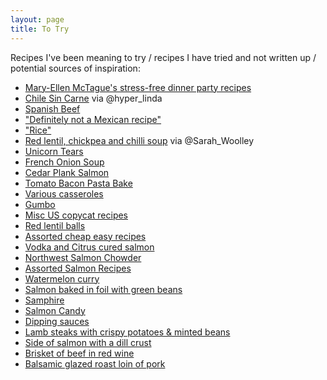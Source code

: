 ```yaml
---
layout: page
title: To Try
---
```


Recipes I've been meaning to try / recipes I have tried and not written up / potential sources of inspiration:

* [Mary-Ellen McTague's stress-free dinner party recipes](http://www.theguardian.com/lifeandstyle/2014/jun/13/easy-dinner-party-recipes-mary-ellen-mctague)
* [Chile Sin Carne](http://principiagastronomica.com/post/5) via @hyper_linda
* [Spanish Beef](http://www.goodtoknow.co.uk/recipes/531276/spanish-beef)
* ["Definitely not a Mexican recipe"](http://www.drmaciver.com/2014/08/definitely-not-a-mexican-recipe/)
* ["Rice"](http://www.reddit.com/r/Frugal/comments/2dga1n/what_are_some_recipes_with_beans_and_rice/cjp9dlp)
* [Red lentil, chickpea and chilli soup](http://www.bbcgoodfood.com/recipes/333614/red-lentil-chickpea-and-chilli-soup) via @Sarah_Woolley
* [Unicorn Tears](https://medium.com/stuff-and-more-stuff/making-a-unicorn-tear-dc25dd9a1c79)
* [French Onion Soup](http://www.reddit.com/r/Cooking/comments/2ea7l9/french_onion_soup/)
* [Cedar Plank Salmon](http://www.foodnetwork.com/recipes/cedar-plank-salmon-recipe.html)
* [Tomato Bacon Pasta Bake](http://allrecipes.co.uk/recipe/32210/tomato-and-bacon-penne-pasta-bake.aspx)
* [Various casseroles](https://www.reddit.com/r/Cooking/comments/2gag05/whats_your_go_to_casserole_recipe/)
* [Gumbo](http://www.artofmanliness.com/2014/10/31/gumbo-yall-the-lowdown-on-making-this-louisana-classic/)
* [Misc US copycat recipes](https://www.reddit.com/r/Cooking/comments/2l9i9w/whats_your_favorite_copycat_recipe/)
* [Red lentil balls](https://www.reddit.com/r/Cooking/comments/2l626l/one_of_my_favorite_turkish_recipes_mercimek/)
* [Assorted cheap easy recipes](https://imgur.com/gallery/FDlR2)
* [Vodka and Citrus cured salmon](http://www.foodnetwork.com/recipes/emeril-lagasse/vodka-and-citrus-cured-salmon-recipe.html)
* [Northwest Salmon Chowder](http://www.tasteofhome.com/recipes/northwest-salmon-chowder)
* [Assorted Salmon Recipes](https://www.reddit.com/r/Cooking/comments/2m9aqv/r_cooking_i_have_happened_upon_about_10_pounds_of/)
* [Watermelon curry](http://fxcuisine.com/Default.asp?language=2&Display=90&resolution=high)
* [Salmon baked in foil with green beans](http://www.jamieshomecookingskills.com/recipe.php?title=salmon-baked-in-a-foil-parcel-with-green-beans-and)
* [Samphire](http://www.bbc.co.uk/food/recipes/saltandpepperbuttere_88854)
* [Salmon Candy](https://imgur.com/a/W7iaB)
* [Dipping sauces](https://www.reddit.com/r/Cooking/comments/2p995f/dipping_sauces_for_steamed_vegetables/)
* [Lamb steaks with crispy potatoes & minted beans](http://www.bbcgoodfood.com/recipe/lamb-steaks-crispy-potatoes-minted-beans)
* [Side of salmon with a dill crust](https://www.homemadebyyou.co.uk/recipes/main-courses/side-of-salmon-with-a-dill-crust)
* [Brisket of beef in red wine](http://www.countryliving.co.uk/create/food-and-drink/brisket-of-beef-in-red-wine)
* [Balsamic glazed roast loin of pork](https://boycancook.wordpress.com/2013/06/21/balsamic-glazed-roast-loin-of-pork/)

